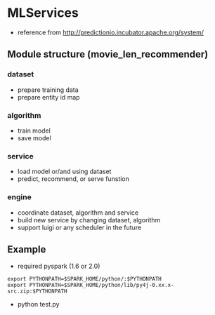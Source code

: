 # MLServices
* reference from http://predictionio.incubator.apache.org/system/

## Module structure (movie_len_recommender)
### dataset
* prepare training data
* prepare entity id map

### algorithm
* train model
* save model

### service
* load model or/and using dataset
* predict, recommend, or serve funstion

### engine
* coordinate dataset, algorithm and service
* build new service by changing dataset, algorithm
* support luigi or any scheduler in the future

## Example
* required pyspark (1.6 or 2.0)
```
export PYTHONPATH=$SPARK_HOME/python/:$PYTHONPATH
export PYTHONPATH=$SPARK_HOME/python/lib/py4j-0.xx.x-src.zip:$PYTHONPATH
```
* python test.py

